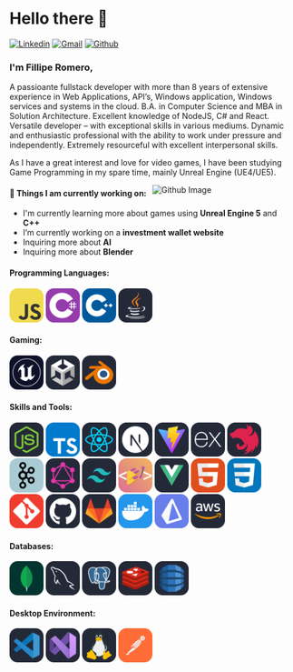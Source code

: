 # Hello there 👋
[![Linkedin](https://img.shields.io/badge/-LinkedIn-blue?style=flat&logo=Linkedin&logoColor=white)](https://www.linkedin.com/in/filliperomero/)
[![Gmail](https://img.shields.io/badge/-Gmail-c14438?style=flat&logo=Gmail&logoColor=white)](mailto:fillipe.romero@gmail.com)
[![Github](https://img.shields.io/badge/-Github-000?style=flat&logo=Github&logoColor=white)](https://github.com/filliperomero)

### I'm Fillipe Romero,
A passioante fullstack developer with more than 8 years of extensive experience in Web Applications, API’s, Windows application, Windows services and systems in the cloud. B.A. in Computer Science and MBA in Solution Architecture. Excellent knowledge of NodeJS, C# and React. Versatile developer – with exceptional skills in various mediums. Dynamic and enthusiastic professional with the ability to work under pressure and independently. Extremely resourceful with excellent interpersonal skills.

As I have a great interest and love for video games, I have been studying Game Programming in my spare time, mainly Unreal Engine (UE4/UE5).

<img width="50%" align="right" alt="Github Image" src="https://raw.githubusercontent.com/onimur/.github/master/.resources/git-header.svg" />

#### 🌱 Things I am currently working on:
- I'm currently learning more about games using **Unreal Engine 5** and **C++**
- I’m currently working on a **investment wallet website**
- Inquiring more about **AI**
- Inquiring more about **Blender**

<h4>Programming Languages:</h4>
<p align="left">
 <img style="margin: auto;" src="https://raw.githubusercontent.com/filliperomero/filliperomero/master/icons/JavaScript.svg" alt=javascript width="60" height="60"/>
 <img style="margin: auto;" src="https://raw.githubusercontent.com/filliperomero/filliperomero/master/icons/CS.svg" alt=csharp width="60" height="60"/>
 <img style="margin: auto;" src="https://raw.githubusercontent.com/filliperomero/filliperomero/master/icons/CPP.svg" alt=cplusplus width="60" height="60"/>
 <img style="margin: auto;" src="https://raw.githubusercontent.com/filliperomero/filliperomero/master/icons/java.svg" alt=java width="60" height="60" />
</p>

<h4>Gaming:</h4>
<p align="left">
 <img style="margin: auto;" src="https://raw.githubusercontent.com/filliperomero/filliperomero/master/icons/unrealEngine.svg" alt="unreal" width="60" height="60"/>
 <img style="margin: auto;" src="https://raw.githubusercontent.com/filliperomero/filliperomero/master/icons/unity.svg" alt="unity" width="60" height="60"/>
 <img style="margin: auto;" src="https://raw.githubusercontent.com/filliperomero/filliperomero/master/icons/Blender.svg" alt="Blender" width="60" height="60"/>
</p>

<h4>Skills and Tools:</h4>
<p align="left">
	<img style="margin: auto;" src="https://raw.githubusercontent.com/filliperomero/filliperomero/master/icons/NodeJS.svg" alt=node width="60" height="60"/>
  <img style="margin: auto;" src="https://raw.githubusercontent.com/filliperomero/filliperomero/master/icons/TypeScript.svg" alt=ts width="60" height="60"/>
  <img style="margin: auto;" src="https://raw.githubusercontent.com/filliperomero/filliperomero/master/icons/React.svg" alt=react width="60" height="60"/>
  <img style="margin: auto;" src="https://raw.githubusercontent.com/filliperomero/filliperomero/master/icons/nextjs.svg" alt=nextjs width="60" height="60"/>
  <img style="margin: auto;" src="https://raw.githubusercontent.com/filliperomero/filliperomero/master/icons/Vite.svg" alt="Vite" width="60" height="60"/>
  <img style="margin: auto;" src="https://raw.githubusercontent.com/filliperomero/filliperomero/master/icons/Expressjs.svg" alt=Expressjs width="60" height="60"/>
  <img style="margin: auto;" src="https://raw.githubusercontent.com/filliperomero/filliperomero/master/icons/Nestjs.svg" alt=Nestjs width="60" height="60"/>
  <img style="margin: auto;" src="https://raw.githubusercontent.com/filliperomero/filliperomero/master/icons/Kafka.svg" alt=Kafka width="60" height="60"/>
  <img style="margin: auto;" src="https://raw.githubusercontent.com/filliperomero/filliperomero/master/icons/Graphql.svg" alt=Graphql width="60" height="60"/>  
  <img style="margin: auto;" src="https://raw.githubusercontent.com/filliperomero/filliperomero/master/icons/tailwindcss.svg" alt=tailwindcss width="60" height="60"/>
  <img style="margin: auto;" src="https://raw.githubusercontent.com/filliperomero/filliperomero/master/icons/StyledComponents.svg" alt=styledcomponents width="60" height="60"/>
  <img style="margin: auto;" src="https://raw.githubusercontent.com/filliperomero/filliperomero/master/icons/VueJS.svg" alt=vue width="60" height="60"/>
  <img style="margin: auto;" src="https://raw.githubusercontent.com/filliperomero/filliperomero/master/icons/HTML.svg" alt=html5 width="60" height="60"/>
  <img style="margin: auto;" src="https://raw.githubusercontent.com/filliperomero/filliperomero/master/icons/CSS.svg" alt=css3 width="60" height="60"/>
  <img style="margin: auto;" src="https://raw.githubusercontent.com/filliperomero/filliperomero/master/icons/Git.svg" alt=git width="60" height="60"/>
  <img style="margin: auto;" src="https://raw.githubusercontent.com/filliperomero/filliperomero/master/icons/Github.svg" alt=github width="60" height="60"/>
  <img style="margin: auto;" src="https://raw.githubusercontent.com/filliperomero/filliperomero/master/icons/GitLab.svg" alt=gitlab width="60" height="60"/>
  <img style="margin: auto;" src="https://raw.githubusercontent.com/filliperomero/filliperomero/master/icons/docker.svg" alt=github width="60" height="60"/>
  <img style="margin: auto;" src="https://raw.githubusercontent.com/filliperomero/filliperomero/master/icons/Prisma.svg" alt=prisma width="60" height="60"/>
  <img style="margin: auto;" src="https://raw.githubusercontent.com/filliperomero/filliperomero/master/icons/AWS.svg" alt=aws width="60" height="60"/>
</p>

<h4>Databases:</h4>
<p align="left">
	<img style="margin: auto;" src="https://raw.githubusercontent.com/filliperomero/filliperomero/master/icons/MongoDB.svg" alt=mongodb width="60" height="60"/>
  <img style="margin: auto;" src="https://raw.githubusercontent.com/filliperomero/filliperomero/master/icons/MySQL.svg" alt=mysql width="60" height="60"/>
  <img style="margin: auto;" src="https://raw.githubusercontent.com/filliperomero/filliperomero/master/icons/PostgreSQL.svg" alt=psql width="60" height="60"/>
  <img style="margin: auto;" src="https://raw.githubusercontent.com/filliperomero/filliperomero/master/icons/Redis.svg" alt=redis width="60" height="60"/>
  <img style="margin: auto;" src="https://raw.githubusercontent.com/filliperomero/filliperomero/master/icons/DynamoDB.svg" alt=DynamoDB width="60" height="60"/>
</p>

<h4>Desktop Environment:</h4>
<p align="left">
	<img style="margin: auto;" src="https://raw.githubusercontent.com/filliperomero/filliperomero/master/icons/VSCode.svg" alt=vscode width="60" height="60"/>
  <img style="margin: auto;" src="https://raw.githubusercontent.com/filliperomero/filliperomero/master/icons/VisualStudio.svg" alt="Visual Studio" width="60" height="60"/>
  <img style="margin: auto;" src="https://raw.githubusercontent.com/filliperomero/filliperomero/master/icons/Linux.svg" alt=linux width="60" height="60"/>
  <img style="margin: auto;" src="https://raw.githubusercontent.com/filliperomero/filliperomero/master/icons/Postman.svg" alt=Postman width="60" height="60"/>
</p>
